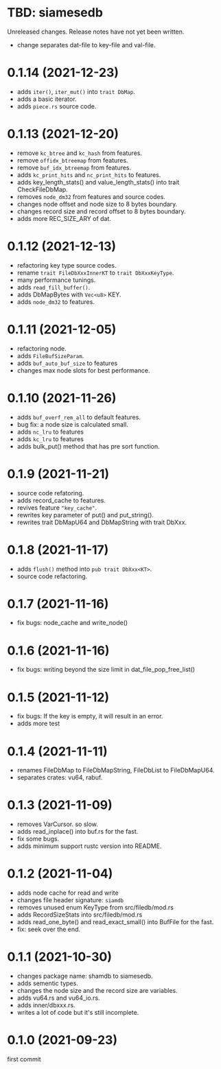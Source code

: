 TBD: siamesedb
===
Unreleased changes. Release notes have not yet been written.

* change separates dat-file to key-file and val-file.

0.1.14 (2021-12-23)
=====

* adds `iter()`, `iter_mut()` into `trait DbMap`.
* adds a basic iterator.
* adds `piece.rs` source code.

0.1.13 (2021-12-20)
=====

* remove `kc_btree` and `kc_hash` from features.
* remove `offidx_btreemap` from features.
* remove `buf_idx_btreemap` from features.
* adds `kc_print_hits` and `nc_print_hits`  to features.
* adds key_length_stats() and value_length_stats() into trait CheckFileDbMap.
* removes `node_dm32` from features and source codes.
* changes node offset and node size to 8 bytes boundary.
* changes record size and record offset to 8 bytes boundary.
* adds more REC_SIZE_ARY of dat.

0.1.12 (2021-12-13)
=====

* refactoring key type source codes.
* rename `trait FileDbXxxInnerKT` to `trait DbXxxKeyType`.
* many performance tunings.
* adds `read_fill_buffer()`.
* adds DbMapBytes with `Vec<u8>` KEY.
* adds `node_dm32` to features.

0.1.11 (2021-12-05)
=====

* refactoring node.
* adds `FileBufSizeParam`.
* adds `buf_auto_buf_size` to features
* changes max node slots for best performance.

0.1.10 (2021-11-26)
=====

* adds `buf_overf_rem_all` to default features.
* bug fix: a node size is calculated small.
* adds `nc_lru` to features
* adds `kc_lru` to features
* adds bulk_put() method that has pre sort function.

0.1.9 (2021-11-21)
=====

* source code refatoring.
* adds record_cache to features.
* revives feature `"key_cache"`.
* rewrites key parameter of put() and put_string().
* rewrites trait DbMapU64 and DbMapString with trait DbXxx<KT>.

0.1.8 (2021-11-17)
=====

* adds `flush()` method into `pub trait DbXxx<KT>`.
* source code refactoring.

0.1.7 (2021-11-16)
=====

* fix bugs: node_cache and write_node()

0.1.6 (2021-11-16)
=====

* fix bugs: writing beyond the size limit in dat_file_pop_free_list()

0.1.5 (2021-11-12)
=====

* fix bugs: If the key is empty, it will result in an error.
* adds more test

0.1.4 (2021-11-11)
=====

* renames FileDbMap to FileDbMapString, FileDbList to FileDbMapU64.
* separates crates: vu64, rabuf.

0.1.3 (2021-11-09)
=====

* removes VarCursor. so slow.
* adds read_inplace() into buf.rs for the fast.
* fix some bugs.
* adds minimum support rustc version into README.

0.1.2 (2021-11-04)
=====

* adds node cache for read and write
* changes file header signature: `siamdb`
* removes unused enum KeyType from src/filedb/mod.rs
* adds RecordSizeStats into src/filedb/mod.rs
* adds read_one_byte() and read_exact_small() into BufFile for the fast.
* fix: seek over the end.

0.1.1 (2021-10-30)
=====

* changes package name: shamdb to siamesedb.
* adds sementic types.
* changes the node size and the record size are variables.
* adds vu64.rs and vu64_io.rs.
* adds inner/dbxxx.rs.
* writes a lot of code but it's still incomplete.

0.1.0 (2021-09-23)
=====

first commit
